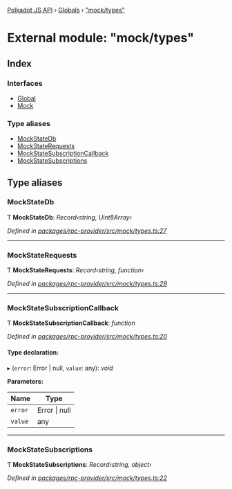[Polkadot JS API](../README.md) › [Globals](../globals.md) › ["mock/types"](_mock_types_.md)

# External module: "mock/types"

## Index

### Interfaces

* [Global](../interfaces/_mock_types_.global.md)
* [Mock](../interfaces/_mock_types_.mock.md)

### Type aliases

* [MockStateDb](_mock_types_.md#mockstatedb)
* [MockStateRequests](_mock_types_.md#mockstaterequests)
* [MockStateSubscriptionCallback](_mock_types_.md#mockstatesubscriptioncallback)
* [MockStateSubscriptions](_mock_types_.md#mockstatesubscriptions)

## Type aliases

###  MockStateDb

Ƭ **MockStateDb**: *Record‹string, Uint8Array›*

*Defined in [packages/rpc-provider/src/mock/types.ts:27](https://github.com/polkadot-js/api/blob/1ff029dc11/packages/rpc-provider/src/mock/types.ts#L27)*

___

###  MockStateRequests

Ƭ **MockStateRequests**: *Record‹string, function›*

*Defined in [packages/rpc-provider/src/mock/types.ts:29](https://github.com/polkadot-js/api/blob/1ff029dc11/packages/rpc-provider/src/mock/types.ts#L29)*

___

###  MockStateSubscriptionCallback

Ƭ **MockStateSubscriptionCallback**: *function*

*Defined in [packages/rpc-provider/src/mock/types.ts:20](https://github.com/polkadot-js/api/blob/1ff029dc11/packages/rpc-provider/src/mock/types.ts#L20)*

#### Type declaration:

▸ (`error`: Error | null, `value`: any): *void*

**Parameters:**

Name | Type |
------ | ------ |
`error` | Error &#124; null |
`value` | any |

___

###  MockStateSubscriptions

Ƭ **MockStateSubscriptions**: *Record‹string, object›*

*Defined in [packages/rpc-provider/src/mock/types.ts:22](https://github.com/polkadot-js/api/blob/1ff029dc11/packages/rpc-provider/src/mock/types.ts#L22)*

